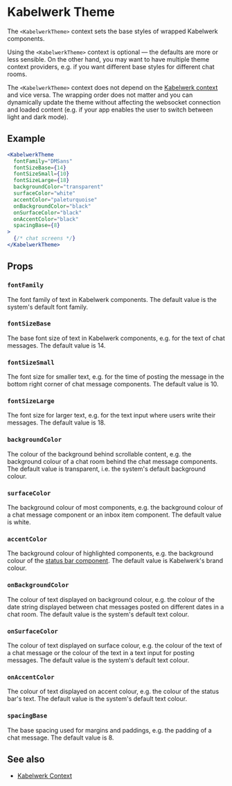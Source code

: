 # Kabelwerk Theme

The `<KabelwerkTheme>` context sets the base styles of wrapped Kabelwerk components.

Using the `<KabelwerkTheme>` context is optional — the defaults are more or less sensible. On the other hand, you may want to have multiple theme context providers, e.g. if you want different base styles for different chat rooms.

The `<KabelwerkTheme>` context does not depend on the [Kabelwerk context](./KabelwerkContext.md) and vice versa. The wrapping order does not matter and you can dynamically update the theme without affecting the websocket connection and loaded content (e.g. if your app enables the user to switch between light and dark mode).

## Example

```jsx
<KabelwerkTheme
  fontFamily="DMSans"
  fontSizeBase={14}
  fontSizeSmall={10}
  fontSizeLarge={18}
  backgroundColor="transparent"
  surfaceColor="white"
  accentColor="paleturquoise"
  onBackgroundColor="black"
  onSurfaceColor="black"
  onAccentColor="black"
  spacingBase={8}
>
  {/* chat screens */}
</KabelwerkTheme>
```

## Props

### `fontFamily`

The font family of text in Kabelwerk components. The default value is the system's default font family.

### `fontSizeBase`

The base font size of text in Kabelwerk components, e.g. for the text of chat messages. The default value is 14.

### `fontSizeSmall`

The font size for smaller text, e.g. for the time of posting the message in the bottom right corner of chat message components. The default value is 10.

### `fontSizeLarge`

The font size for larger text, e.g. for the text input where users write their messages. The default value is 18.

### `backgroundColor`

The colour of the background behind scrollable content, e.g. the background colour of a chat room behind the chat message components. The default value is transparent, i.e. the system's default background colour.

### `surfaceColor`

The background colour of most components, e.g. the background colour of a chat message component or an inbox item component. The default value is white.

### `accentColor`

The background colour of highlighted components, e.g. the background colour of the [status bar component](./KabelwerkStatusBar.md). The default value is Kabelwerk's brand colour.

### `onBackgroundColor`

The colour of text displayed on background colour, e.g. the colour of the date string displayed between chat messages posted on different dates in a chat room. The default value is the system's default text colour.

### `onSurfaceColor`

The colour of text displayed on surface colour, e.g. the colour of the text of a chat message or the colour of the text in a text input for posting messages. The default value is the system's default text colour.

### `onAccentColor`

The colour of text displayed on accent colour, e.g. the colour of the status bar's text. The default value is the system's default text colour.

### `spacingBase`

The base spacing used for margins and paddings, e.g. the padding of a chat message. The default value is 8.

## See also

- [Kabelwerk Context](./KabelwerkContext.md)
